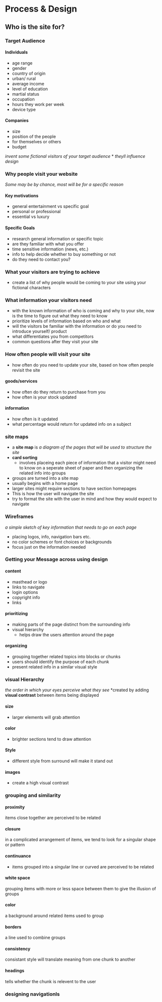 # Process & Design
## Who is the site for?
### Target Audience
#### Individuals
* age range
* gender 
* country of origin
* urban/ rural
* average income
* level of education
* martial status
* occupation
* hours they work per week 
* device type

#### Companies
* size 
* position of the people 
* for themselves or others
* budget

*invent some fictional visitors of your target audience* 
    * *theyll influence design*

### Why people visit your website
*Some may be by chance, most will be for a specific reason*

#### Key motivations 
* general entertainment vs specific goal
* personal or professional 
* essential vs luxury

#### Specific Goals
* research general information or specific topic
* are they familiar with what you offer
* time sensitive information (news, etc.)
* info to help decide whether to buy something or not
* do they need to contact you?

### What your visitors are trying to achieve
* create a list of why people would be coming to your site using your fictional characters

### What information your visitors need
* with the known information of who is coming and why to your site, now is the time to figure out what they need to know
* prioritize levels of information based on who and what 
* will the visitors be familiar with the information or do you need to introduce yourself/ product
* what differentiates you from competitors
* common questions after they visit your site

### How often people will visit your site
* how often do you need to update your site, based on how often people revisit the site
#### goods/services
* how often do they return to purchase from you
* how often is your stock updated
#### information
* how often is it updated
* what percentage would return for updated info on a subject

### site maps
* a **site map** is *a diagram of the pages that will be used to structure the site* 
* **card sorting**
    * involves placeing each piece of information that a visitor might need to know on a seperate sheet of paper and then organizing the related info into groups
* groups are turned into a site map
* usually begins with a home page 
* larger sites might require sections to have section homepages
* This is how the user will navigate the site
* try to format the site with the user in mind and how they would expect to navigate

### Wireframes
*a simple sketch of key information that needs to go on each page*
* placing logos, info, navigation bars etc. 
* no color schemes or font choices or backgrounds
* focus just on the information needed 

### Getting your Message across using design

#### content
* masthead or logo
* links to navigate
* login options
* copyright info
* links

#### prioritizing
* making parts of the page distinct from the surrounding info
* visual hierarchy 
    * helps draw the users attention around the page 

#### organizing 
* grouping together related topics into blocks or chunks
* users should identify the purpose of each chunk
* present related info in a similar visual style

### visual Hierarchy
*the order in which your eyes perceive what they see*
*created by adding **visual contrast** between items being displayed

#### size 
* larger elements will grab attention

#### color 
* brighter sections tend to draw attention

#### Style
* different style from surround will make it stand out

#### images
* create a high visual contrast

### grouping and similarity

#### proximity
items close together are perceived to be related

#### closure
in a complicated arrangement of items, we tend to look for a singular shape or pattern

#### continuance
* items grouped into a singular line or curved are perceived to be related

#### white space
grouping items with more or less space between them to give the illusion of groups

#### color
a background around related items used to group

#### borders
a line used to combine groups

#### consistency
consistant style will translate meaning from one chunk to another

#### headings
tells whether the chunk is relevent to the user

### designing navigationls

